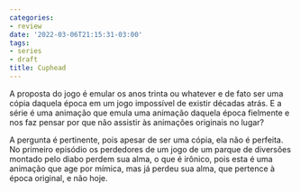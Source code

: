 ```yaml
---
categories:
- review
date: '2022-03-06T21:15:31-03:00'
tags:
- series
- draft
title: Cuphead
---
```


A proposta do jogo é emular os anos trinta ou whatever e de fato ser uma cópia daquela época em um jogo impossível de existir décadas atrás. E a série é uma animação que emula uma animação daquela época fielmente e nos faz pensar por que não assistir às animações originais no lugar?

A pergunta é pertinente, pois apesar de ser uma cópia, ela não é perfeita. No primeiro episódio os perdedores de um jogo de um parque de diversões montado pelo diabo perdem sua alma, o que é irônico, pois esta é uma animação que age por mímica, mas já perdeu sua alma, que pertence à época original, e não hoje.
